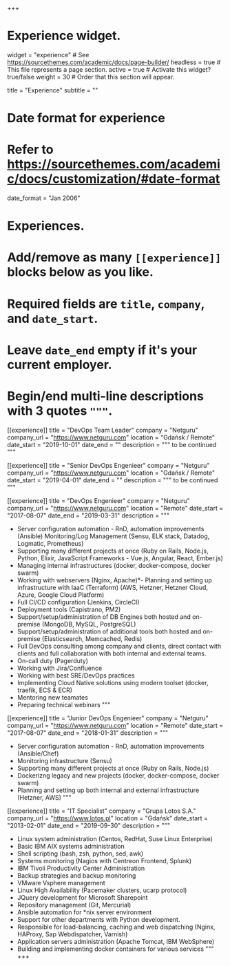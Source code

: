 +++
# Experience widget.
widget = "experience"  # See https://sourcethemes.com/academic/docs/page-builder/
headless = true  # This file represents a page section.
active = true  # Activate this widget? true/false
weight = 30  # Order that this section will appear.

title = "Experience"
subtitle = ""

# Date format for experience
#   Refer to https://sourcethemes.com/academic/docs/customization/#date-format
date_format = "Jan 2006"

# Experiences.
#   Add/remove as many `[[experience]]` blocks below as you like.
#   Required fields are `title`, `company`, and `date_start`.
#   Leave `date_end` empty if it's your current employer.
#   Begin/end multi-line descriptions with 3 quotes `"""`.
[[experience]]
  title = "DevOps Team Leader"
  company = "Netguru"
  company_url = "https://www.netguru.com"
  location = "Gdańsk / Remote"
  date_start = "2019-10-01"
  date_end = ""
  description = """
  to be continued
  """

[[experience]]
  title = "Senior DevOps Engenieer"
  company = "Netguru"
  company_url = "https://www.netguru.com"
  location = "Gdańsk / Remote"
  date_start = "2019-04-01"
  date_end = ""
  description = """
  to be continued
  """

[[experience]]
  title = "DevOps Engenieer"
  company = "Netguru"
  company_url = "https://www.netguru.com"
  location = "Remote"
  date_start = "2017-08-07"
  date_end = "2019-03-31"
  description = """
  * Server configuration automation - RnD, automation improvements (Ansible)
   Monitoring/Log Management (Sensu, ELK stack, Datadog, Logmatic, Prometheus)
  * Supporting many different projects at once (Ruby on Rails, Node.js, Python, Elixir, JavaScript Frameworks - Vue.js, Angular, React, Ember.js)
  * Managing internal infrastructures (docker, docker-compose, docker swarm)
  * Working with webservers (Nginx, Apache)*- Planning and setting up infrastructure with IaaC (Terraform) (AWS, Hetzner, Hetzner Cloud, Azure, Google Cloud Platform)
  * Full CI/CD configuration (Jenkins, CircleCI)
  * Deployment tools (Capistrano, PM2)
  * Support/setup/administration of DB Engines both hosted and on-premise (MongoDB, MySQL, PostgreSQL)
  * Support/setup/administration of additional tools both hosted and on-premise (Elasticsearch, Memcached, Redis)
  * Full DevOps consulting among company and clients, direct contact with clients and full collaboration with both internal and external teams.
  * On-call duty (Pagerduty)
  * Working with Jira/Confluence
  * Working with best SRE/DevOps practices
  * Implementing Cloud Native solutions using modern toolset (docker, traefik, ECS & ECR)
  * Mentoring new teamates
  * Preparing technical webinars
  """

[[experience]]
  title = "Junior DevOps Engenieer"
  company = "Netguru"
  company_url = "https://www.netguru.com"
  location = "Remote"
  date_start = "2017-08-07"
  date_end = "2018-01-31"
  description = """
  * Server configuration automation - RnD, automation improvements (Ansible/Chef)
  * Monitoring infrastructure (Sensu)
  * Supporting many different projects at once (Ruby on Rails, Node.js)
  * Dockerizng legacy and new projects (docker, docker-compose, docker swarm)
  * Planning and setting up both internal and external infrastructure (Hetzner, AWS)
  """

 [[experience]]
  title = "IT Specialist"
  company = "Grupa Lotos S.A."
  company_url = "https://www.lotos.pl"
  location = "Gdańsk"
  date_start = "2013-02-01"
  date_end = "2019-09-30"
  description = """
  * Linux system administration (Centos, RedHat, Suse Linux Enterprise)
  * Basic IBM AIX systems administration
  * Shell scripting (bash, zsh, python, sed, awk)
  * Systems monitoring (Nagios with Centreon Frontend, Splunk)
  * IBM Tivoli Productivity Center Administration
  * Backup strategies and backup monitoring
  * VMware Vsphere management
  * Linux High Availability (Pacemaker clusters, ucarp protocol)
  * JQuery development for Microsoft Sharepoint
  * Repository management (Git, Mercurial)
  * Ansible automation for *nix server environment
  * Support for other departments with Python development.
  * Responsible for load-balancing, caching and web dispatching (Nginx, HAProxy, Sap Webdispatcher, Varnish)
  * Application servers administration (Apache Tomcat, IBM WebSphere)
  * Building and implementing docker containers for various services
  """
+++
